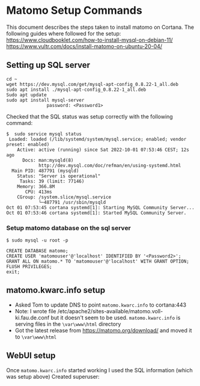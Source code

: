 # Matomo Setup Commands
This document describes the steps taken to install matomo on Cortana. The following guides where followed for the setup:
https://www.cloudbooklet.com/how-to-install-mysql-on-debian-11/
https://www.vultr.com/docs/install-matomo-on-ubuntu-20-04/

## Setting up SQL server
```
cd ~
wget https://dev.mysql.com/get/mysql-apt-config_0.8.22-1_all.deb
sudo apt install ./mysql-apt-config_0.8.22-1_all.deb
Sudo apt update
sudo apt install mysql-server
               password: <Password1>
```
Checked that the SQL status was setup correctly with the following command: 
 ```
 $  sudo service mysql status
  Loaded: loaded (/lib/systemd/system/mysql.service; enabled; vendor preset: enabled)
     Active: active (running) since Sat 2022-10-01 07:53:46 CEST; 12s ago
       Docs: man:mysqld(8)
             http://dev.mysql.com/doc/refman/en/using-systemd.html
   Main PID: 487791 (mysqld)
     Status: "Server is operational"
      Tasks: 39 (limit: 77146)
     Memory: 366.8M
        CPU: 413ms
     CGroup: /system.slice/mysql.service
             └─487791 /usr/sbin/mysqld
Oct 01 07:53:45 cortana systemd[1]: Starting MySQL Community Server...
Oct 01 07:53:46 cortana systemd[1]: Started MySQL Community Server.
```
  
### Setup matomo database on the sql server

```
$ sudo mysql -u root -p

CREATE DATABASE matomo;
CREATE USER 'matomouser'@'localhost' IDENTIFIED BY '<Password2>';
GRANT ALL ON matomo.* TO 'matomouser'@'localhost' WITH GRANT OPTION;
FLUSH PRIVILEGES;
exit;
```

## matomo.kwarc.info setup
  - Asked Tom to update DNS to point `matomo.kwarc.info` to cortana:443 
  - Note: I wrote file /etc/apache2/sites-available/matomo.voll-ki.fau.de.conf but it doesn't seem to be used. 
  `matomo.kwarc.info` is serving files in the `\var\www\html` directory
  - Got the latest release from https://matomo.org/download/ and moved it to `\var\www\html`
 
## WebUI setup
Once `matomo.kwarc.info` started working I used the SQL information (which was setup above)
Created superuser:<Password3>
